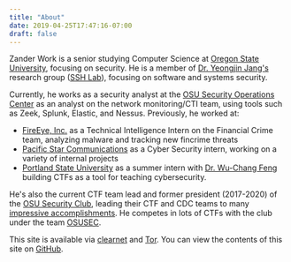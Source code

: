 ```yaml
---
title: "About"
date: 2019-04-25T17:47:16-07:00
draft: false
---
```


Zander Work is a senior studying Computer Science at [Oregon State University](https://www.oregonstate.edu/), focusing on security. He is a member of [Dr. Yeongjin Jang\'s](https://www.unexploitable.systems/) research group ([SSH Lab](https://ssh.unexploitable.systems/)), focusing on software and systems security.

Currently, he works as a security analyst at the [OSU Security Operations Center](https://uit.oregonstate.edu/ois) as an analyst on the network monitoring/CTI team, using tools such as Zeek, Splunk, Elastic, and Nessus. Previously, he worked at:

* [FireEye, Inc.](https://www.fireeye.com) as a Technical Intelligence Intern on the Financial Crime team, analyzing malware and tracking new fincrime threats
* [Pacific Star Communications](https://pacstar.com/) as a Cyber Security intern, working on a variety of internal projects
* [Portland State University](https://www.pdx.edu/) as a summer intern with [Dr. Wu-Chang Feng](https://thefengs.com/wuchang/) building CTFs as a tool for teaching cybersecurity.

He's also the current CTF team lead and former president (2017-2020) of the [OSU Security Club](https://www.osusec.org/), leading their CTF and CDC teams to many [impressive accomplishments](https://www.osusec.org/accomplishments/). He competes in lots of CTFs with the club under the team [OSUSEC](https://ctftime.org/team/12858). 

This site is available via [clearnet](https://zanderwork.com) and [Tor](http://zandermuwtlu6gr4z4ey2bnogf56este6o742ydwytxp7qj772n3zuyd.onion/). You can view the contents of this site on [GitHub](https://github.com/captainGeech42/zanderwork.com).

